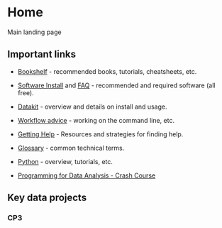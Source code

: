 # Home
Main landing page

## Important links

* [Bookshelf](resources/bookshelf.md) - recommended books, tutorials, cheatsheets, etc.
* [Software Install](docs/tech_setup.md) and [FAQ](docs/tech_faq.md) - recommended and required software (all free).
* [Datakit](docs/datakit.md) - overview and details on install and usage.
* [Workflow advice](docs/workflow_advice.md) - working on the command line, etc.

* [Getting Help](docs/getting_help.md) - Resources and strategies for finding help.
* [Glossary](docs/glossary.md) - common technical terms.

* [Python](docs/python.md) - overview, tutorials, etc.
* [Programming for Data Analysis - Crash Course](resources/course_main.md)

## Key data projects

### CP3


